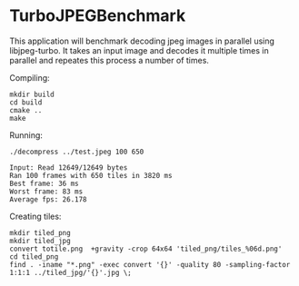 # TurboJPEGBenchmark

This application will benchmark decoding jpeg images in parallel using libjpeg-turbo. It takes an input image and decodes it multiple times in parallel and repeates this process a number of times.

Compiling:

```
mkdir build
cd build
cmake ..
make
```

Running:

```
./decompress ../test.jpeg 100 650

Input: Read 12649/12649 bytes
Ran 100 frames with 650 tiles in 3820 ms
Best frame: 36 ms
Worst frame: 83 ms
Average fps: 26.178
```


Creating tiles:
```
mkdir tiled_png
mkdir tiled_jpg
convert totile.png  +gravity -crop 64x64 'tiled_png/tiles_%06d.png'
cd tiled_png
find . -iname "*.png" -exec convert '{}' -quality 80 -sampling-factor 1:1:1 ../tiled_jpg/'{}'.jpg \;
```